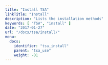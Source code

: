 ```yaml
---
title: "Install TSA"
linkTitle: "Install"
description: "Lists the installation methods"
keywords: [ "TSA", "install" ]
date: "2017-01-27"
url: "/docs/tsa/install/"
menu:
  docs:
    identifier: "tsa_install"
    parent: "tsa_use"
    weight: -81
---
```

